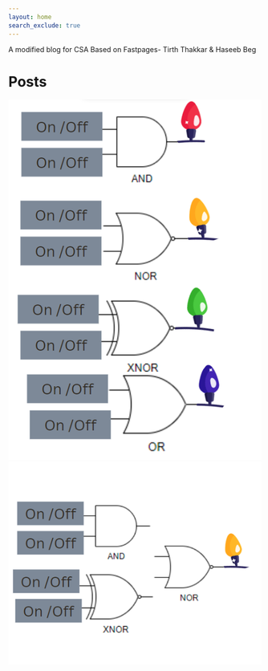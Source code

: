 ```yaml
---
layout: home
search_exclude: true
---
```

A modified blog for CSA Based on Fastpages- Tirth Thakkar & Haseeb Beg   



# Posts
![Alt text](<images/Binary Logic Gates Plan (1).png>)
![Alt text](<images/Binary logic gates plan (2).png>)